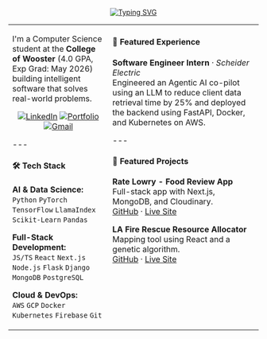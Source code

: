 <p align="center">
<a href="https://github.com/pemtseringgurung">
<img src="https://readme-typing-svg.herokuapp.com?font=Space+Grotesk&size=28&pause=1000&color=00BFFF&center=true&vCenter=true&width=500&lines=Hello%2C+I'm+Pem+Tsering+Gurung;Full-Stack+%26+AI+Developer" alt="Typing SVG" />
</a>
</p>
<table>
<tr>
<td valign="top" width="40%">
<p>I'm a Computer Science student at the <strong>College of Wooster</strong> (4.0 GPA, Exp Grad: May 2026) building intelligent software that solves real-world problems.</p>
<p align="center">
<a href="https://www.linkedin.com/in/pemgurung/" target="_blank"><img src="https://img.shields.io/badge/LinkedIn-0077B5?style=for-the-badge&logo=linkedin&logoColor=white" alt="LinkedIn"/></a>
<a href="https://pem-personal-website.vercel.app/" target="_blank"><img src="https://img.shields.io/badge/Portfolio-00BFFF?style=for-the-badge&logo=data:image/svg+xml;base64,PHN2ZyB4bWxucz0iaHR0cDovL3d3dy53My5vcmcvMjAwMC9zdmciIHZpZXdCb3g9IjAgMCAyNCAyNCIgZmlsbD0id2hpdGUiPjxwYXRoIGQ9Ik0xMiAxMmMyLjIxIDAgNC0xLjc5IDQtNHMtMS43OS00LTQtNC00IDEuNzktNCA0IDEuNzkgNCA0IDR6bTAgMmMtMi42NyAwLTggMS4zNC04IDR2MmgxNnYtMmMwLTIuNjYtNS4zMy00LTgtNHoiLz48L3N2Zz4=" alt="Portfolio"/></a>
<a href="mailto:pemgurung541@gmail.com" target="_blank"><img src="https://img.shields.io/badge/Gmail-D14836?style=for-the-badge&logo=gmail&logoColor=white" alt="Gmail"/></a>
</p>
---
<h4>🛠️ Tech Stack</h4>
<p>
<strong>AI & Data Science:</strong><br>
<code>Python</code> <code>PyTorch</code> <code>TensorFlow</code> <code>LlamaIndex</code> <code>Scikit-Learn</code> <code>Pandas</code>
</p>
<p>
<strong>Full-Stack Development:</strong><br>
<code>JS/TS</code> <code>React</code> <code>Next.js</code> <code>Node.js</code> <code>Flask</code> <code>Django</code> <code>MongoDB</code> <code>PostgreSQL</code>
</p>
<p>
<strong>Cloud & DevOps:</strong><br>
<code>AWS</code> <code>GCP</code> <code>Docker</code> <code>Kubernetes</code> <code>Firebase</code> <code>Git</code>
</p>
</td>
<td valign="top" width="60%">
<h4>🚀 Featured Experience</h4>
<p>
<strong>Software Engineer Intern</strong> · <em>Scheider Electric</em><br>
Engineered an Agentic AI co-pilot using an LLM to reduce client data retrieval time by 25% and deployed the backend using FastAPI, Docker, and Kubernetes on AWS.
</p>
---
<h4>📂 Featured Projects</h4>
<p>
<strong>Rate Lowry - Food Review App</strong><br>
Full-stack app with Next.js, MongoDB, and Cloudinary.<br>
<a href="https://github.com/pemtseringgurung/rate-lowry">GitHub</a> · <a href="https://rate-lowry.vercel.app/">Live Site</a>
</p>
<p>
<strong>LA Fire Rescue Resource Allocator</strong><br>
Mapping tool using React and a genetic algorithm.<br>
<a href="https://github.com/pemtseringgurung/fire-rescue-resource-allocator">GitHub</a> · <a href="https://la-fire-rescue.vercel.app/">Live Site</a>
</p>
</td>
</tr>
</table>
